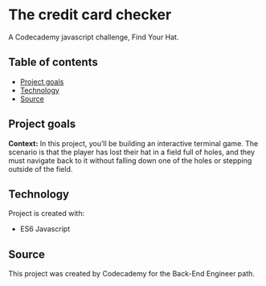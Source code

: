 # The credit card checker
A Codecademy javascript challenge, Find Your Hat.

## Table of contents
* [Project goals](#project-goals)
* [Technology](#technology)
* [Source](#source)

## Project goals
**Context:** In this project, you’ll be building an interactive terminal game. The scenario is that the player has lost their hat in a field full of holes, and they must navigate back to it without falling down one of the holes or stepping outside of the field.
## Technology
Project is created with:
 - ES6 Javascript

 

## Source
This project was created by Codecademy for the Back-End Engineer path. 
